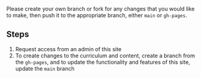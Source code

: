 Please create your own branch or fork for any changes that you would like to make, then push it to the appropriate branch, either `main` or `gh-pages`.

## Steps
1) Request access from an admin of this site
2) To create changes to the curriculum and content, create a branch from the `gh-pages`, and to update the functionality and features of this site, update the `main` branch
